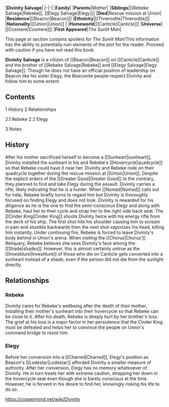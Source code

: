 |**Divinity Salvage**|
|-|-|
|**Family**|
|**Parents**|Mother|
|**Siblings**|[[Rebeke Salvage\|Rebeke]], [[Elegy Salvage\|Elegy]]|
|**Died**|Rescue mission at Union|
|**Residence**|[[Beacon\|Beacon]]|
|**Ethnicity**|[[Threnodite\|Threnodite]]|
|**Nationality**|[[Union\|Union]] |
|**Homeworld**|[[Canticle\|Canticle]]|
|**Universe**|[[Cosmere\|Cosmere]]|
|**First Appeared**|*The Sunlit Man*|

This page or section contains spoilers for *The Sunlit Man*!This information has the ability to potentially ruin elements of the plot for the reader. Proceed with caution if you have not read this book.

**Divinity Salvage** is a citizen of [[Beacon\|Beacon]] on [[Canticle\|Canticle]] and the brother of [[Rebeke Salvage\|Rebeke]] and [[Elegy Salvage\|Elegy Salvage]]. Though he does not have an official position of leadership on Beacon like his sister Elegy, the Beaconite people respect Divinity and follow him to some extent.

## Contents

1 History
2 Relationships

2.1 Rebeke
2.2 Elegy


3 Notes


## History
After his mother sacrificed herself to become a [[Sunheart\|sunheart]], Divinity installed the sunheart in his and Rebeke's [[Hovercycle\|quadcycle]] so that Rebeke could have it near her.
Divinity and Rebeke rode on their quadcycle together during the rescue mission at [[Union\|Union]]. Despite the explicit orders of the [[Greater Good\|Greater Good]] to the contrary, they planned to find and take Elegy during the assault. Divinity carries a rifle, likely indicating that he is a hunter. When [[Nomad\|Nomad]] calls out for help, Rebeke briefly turns to regard him but Divinity is thoroughly focused on finding Elegy and does not look. Divinity is rewarded for his diligence as he is the one to find the semi-conscious Elegy and along with Rebeke, haul her to their cycle and strap her to the right side back seat.
The [[Cinder King\|Cinder King]] shoots Divinity twice with his energy rifle from the deck of his ship. The first shot hits his shoulder causing him to scream in pain and stumble backwards then the next shot vaporizes his head, killing him instantly. Under continuing fire, Rebeke is forced to leave Divinity's body behind in Union's arena.
When visiting the [[Chorus\|Chorus']] Reliquary, Rebeke believes she sees Divinity's face among the [[Shade\|shades]]. However, this is almost certainly untrue as the [[Investiture\|Investiture]] of those who die on Canticle gets converted into a sunheart instead of a shade, even if the person did not die from the sunlight directly.

## Relationships
### Rebeke
Divinity cares for Rebeke's wellbeing after the death of their mother, installing their mother's sunheart into their hovercycle so that Rebeke can be close to it. After his death, Rebeke is deeply hurt by her brother's loss. The grief at his loss is a major factor in her persistence that the Cinder King must be defeated and helps her to convince the people on Union's command bridge to resist him.

### Elegy
Before her conversion into a [[Charred\|Charred]], Elegy's position as Beacon's [[Lodestar\|Lodestar]] afforded Divinity a smaller measure of authority. After her conversion, Elegy has no memory whatsoever of Divinity. He in turn treats her with extreme caution, strapping her down in the hovercycle seat even though she is barely conscious at the time. However, he is fervent in his desire to find her, knowingly risking his life to do so.



https://coppermind.net/wiki/Divinity